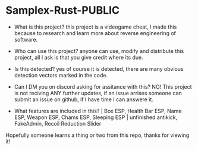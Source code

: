 # Samplex-Rust-PUBLIC

* What is this project?
this project is a videogame cheat, I made this because to research and learn more about reverse engineering of software.

* Who can use this project?
anyone can use, modify and distribute this project, all I ask is that you give credit where its due.

* Is this detected?
yes of course it is detected, there are many obvious detection vectors marked in the code.

* Can I DM you on discord asking for assitance with this?
NO! This project is not reciving ANY further updates, if an issue arrises someone can submit an issue on github, if I have time I can answere it.

* What features are included in this?
| Box ESP, Health Bar ESP, Name ESP, Weapon ESP, Chams ESP, Sleeping ESP
| unfinished antikick, FakeAdmin, Recoil Reduction Slider

Hopefully someone learns a thing or two from this repo, thanks for viewing it!
